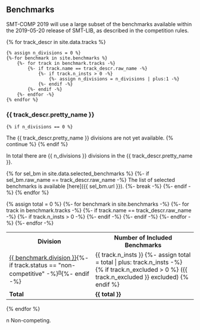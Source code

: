 ## Benchmarks
SMT-COMP 2019 will use a large subset of the benchmarks available within
the 2019-05-20 release of SMT-LIB, as described in the competition
rules.

{% for track_descr in site.data.tracks %}

    {% assign n_divisions = 0 %}
    {%-for benchmark in site.benchmarks %}
        {%- for track in benchmark.tracks -%}
            {%- if track.name == track_descr.raw_name -%}
                {%- if track.n_insts > 0 -%}
                    {%- assign n_divisions = n_divisions | plus:1 -%}
                {%- endif -%}
            {%- endif -%}
        {%- endfor -%}
    {% endfor %}

### {{ track_descr.pretty_name }}

    {% if n_divisions == 0 %}
The {{ track_descr.pretty_name }} divisions are not yet available.
        {% continue %}
    {% endif %}


In total there are
{{ n_divisions }} divisions in the {{ track_descr.pretty_name }}.

{% for sel_bm in site.data.selected_benchmarks %}
    {%- if sel_bm.raw_name == track_descr.raw_name -%}
The list of selected benchmarks is available [here]({{ sel_bm.url }}).
        {%- break -%}
    {%- endif -%}
{% endfor %}

<table>
<tr>
<th>Division</th>
<th>Number of Included Benchmarks</th>
</tr>
    {% assign total = 0 %}
    {%- for benchmark in site.benchmarks -%}
        {%- for track in benchmark.tracks -%}
            {%- if track.name == track_descr.raw_name -%}
                {%- if track.n_insts > 0 -%}
<tr {% if track.status == "non-competitive" %} class = "noncompeting" {% endif %}>
<td><a href="{{ benchmark.url }}">{{ benchmark.division }}</a>{%- if
track.status == "non-competitive" -%}<sup><a href="#nc">n</a></sup>{%-
endif -%}</td>
<td>{{ track.n_insts }}
                    {%- assign total = total | plus: track.n_insts -%}
                    {% if track.n_excluded > 0 %}
({{ track.n_excluded }} excluded)
                    {% endif %}
</td>
</tr>
                {%- endif -%}
            {%- endif -%}
        {%- endfor -%}
    {%- endfor -%}
<tr>
<td>
<b>Total</b>
</td>
<td>
<b>{{ total }}</b>
</td>
</tr>
</table>

{% endfor %}

<p>
  <span id="nc">
    n Non-competing.
  </span><br/>
</p>


